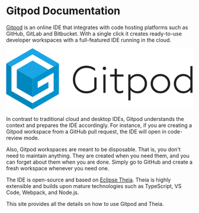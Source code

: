 # Gitpod Documentation

[Gitpod](https://www.gitpod.io) is an online IDE that integrates with code hosting platforms such as GitHub, 
GitLab and Bitbucket. With a single click it creates ready-to-use developer workspaces with a full-featured 
IDE running in the cloud.

![](./images/gitpod-logo.png)

In contrast to traditional cloud and desktop IDEs, Gitpod understands the context and prepares the IDE accordingly.
For instance, if you are creating a Gitpod workspace from a GitHub pull request, the IDE will open in code-review mode.

Also, Gitpod workspaces are meant to be disposable. That is, you don't need to maintain anything. They are created when you need them,
and you can forget about them when you are done. Simply go to GitHub and create a fresh workspace whenever you need one.

The IDE is open-source and based on [Eclipse Theia](50_IDE.md). Theia is highly extensible and builds
upon mature technologies such as TypeScript, VS Code, Webpack, and Node.js. 

This site provides all the details on how to use Gitpod and Theia.
